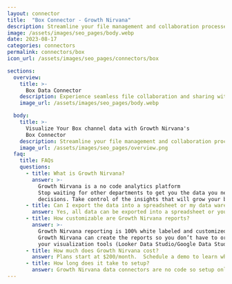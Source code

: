 ```yaml
---
layout: connector
title:  "Box Connector - Growth Nirvana"
description: Streamline your file management and collaboration processes with Box. Easily share, access, and collaborate on files and documents. Simplify workflows, improve productivity, and ensure data security with Box.
image: /assets/images/seo_pages/body.webp
date: 2023-08-17
categories: connectors
permalink: connectors/box
icon_url: /assets/images/seo_pages/connectors/box

sections:
  overview:
    title: >-
      Box Data Connector
    description: Experience seamless file collaboration and sharing with Box connector. Securely store, manage, and access your files from anywhere, on any device. Streamline your workflows, enhance team collaboration, and increase productivity with Box.
    image_url: /assets/images/seo_pages/body.webp

  body:
    title: >-
      Visualize Your Box channel data with Growth Nirvana's
      Box Connector
    description: Streamline your file management and collaboration processes with Box. Easily share, access, and collaborate on files and documents. Simplify workflows, improve productivity, and ensure data security with Box.
    image_url: /assets/images/seo_pages/overview.png
  faq:
    title: FAQs
    questions:
      - title: What is Growth Nirvana?
        answer: >-
          Growth Nirvana is a no code analytics platform 
          Stop waiting for other departments to get you the data you need to make critical business 
          decisions. Take control of the insights that will grow your business.
      - title: Can I export the data into a spreadsheet or my data warehouse?
        answer: Yes, all data can be exported into a spreadsheet or your data warehouse (Google BigQuery, AWS, Snowflake, Azure, etc)
      - title: How customizable are Growth Nirvana reports?
        answer: >-
          Growth Nirvana reporting is 100% white labeled and customized to your specifications.
          Growth Nirvana can create the reports so you don’t have to or you can connect
          your visualization tools (Looker Data Studio/Google Data Studio, Tableau, PowerBI, etc) to Growth Nirvana.
      - title: How much does Growth Nirvana cost?
        answer: Plans start at $200/month.  Schedule a demo to learn what plan is best for you.
      - title: How long does it take to setup?
        answer: Growth Nirvana data connectors are no code so setup only requires a few clicks.
---
```

